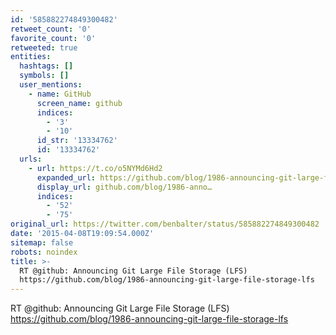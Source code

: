 ```yaml
---
id: '585882274849300482'
retweet_count: '0'
favorite_count: '0'
retweeted: true
entities:
  hashtags: []
  symbols: []
  user_mentions:
    - name: GitHub
      screen_name: github
      indices:
        - '3'
        - '10'
      id_str: '13334762'
      id: '13334762'
  urls:
    - url: https://t.co/o5NYMd6Hd2
      expanded_url: https://github.com/blog/1986-announcing-git-large-file-storage-lfs
      display_url: github.com/blog/1986-anno…
      indices:
        - '52'
        - '75'
original_url: https://twitter.com/benbalter/status/585882274849300482
date: '2015-04-08T19:09:54.000Z'
sitemap: false
robots: noindex
title: >-
  RT @github: Announcing Git Large File Storage (LFS)
  https://github.com/blog/1986-announcing-git-large-file-storage-lfs
---
```


RT @github: Announcing Git Large File Storage (LFS) https://github.com/blog/1986-announcing-git-large-file-storage-lfs